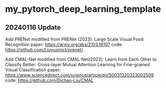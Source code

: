 # my_pytorch_deep_learning_template

## 20240116 Update
Add PRENet modified from 
PRENet (2023):
Large Scale Visual Food Recognition
paper: https://arxiv.org/abs/2103.16107
code: https://github.com/Liuyuxinict/prenet/

Add CMAL-Net modified from 
CMAL-Net(2023):
Learn from Each Other to Classify Better: Cross-layer Mutual Attention Learning for Fine-grained Visual Classification
paper: https://www.sciencedirect.com/science/article/pii/S0031320323002509
code: https://github.com/Dichao-Liu/CMAL
